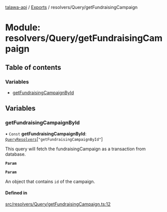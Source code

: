 [talawa-api](../README.md) / [Exports](../modules.md) / resolvers/Query/getFundraisingCampaign

# Module: resolvers/Query/getFundraisingCampaign

## Table of contents

### Variables

- [getFundraisingCampaignById](resolvers_Query_getFundraisingCampaign.md#getfundraisingcampaignbyid)

## Variables

### getFundraisingCampaignById

• `Const` **getFundraisingCampaignById**: [`QueryResolvers`](types_generatedGraphQLTypes.md#queryresolvers)[``"getFundraisingCampaignById"``]

This query will fetch the fundraisingCampaign as a transaction from database.

**`Param`**

**`Param`**

An object that contains `id` of the campaign.

#### Defined in

[src/resolvers/Query/getFundraisingCampaign.ts:12](https://github.com/PalisadoesFoundation/talawa-api/blob/3eeb2af/src/resolvers/Query/getFundraisingCampaign.ts#L12)
